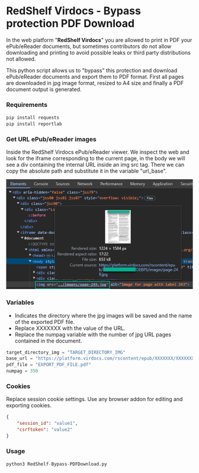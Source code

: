 # RedShelf Virdocs - Bypass protection PDF Download

In the web platform "**RedShelf Virdocs**" you are allowed to print in PDF your ePub/eReader documents, but sometimes contributors do not allow downloading and printing to avoid possible leaks or third party distributions not allowed.

This python script allows us to "bypass" this protection and download ePub/eReader documents and export them to PDF format. First all pages are downloaded in jpg image format, resized to A4 size and finally a PDF document output is generated.

### Requirements
```python
pip install requests
pip install reportlab
```

### Get URL ePub/eReader images
Inside the RedShelf Virdocs ePub/eReader viewer. We inspect the web and look for the iframe corresponding to the current page, in the body we will see a div containing the internal URL inside an img src tag. There we can copy the absolute path and substitute it in the variable "url_base".

![redshelf-virdocs-url-img](screenshots/redshelf-virdocs-url-img.png)

### Variables
- Indicates the directory where the jpg images will be saved and the name of the exported PDF file.
- Replace XXXXXXX with the value of the URL.
- Replace the numpag variable with the number of jpg URL pages contained in the document.
```python
target_directory_img = "TARGET_DIRECTORY_IMG"
base_url = "https://platform.virdocs.com/rscontent/epub/XXXXXXX/XXXXXXX/OEBPS/images/page-{}.jpg"
pdf_file = "EXPORT_PDF_FILE.pdf"
numpag = 350
```

### Cookies
Replace session cookie settings. Use any browser addon for editing and exporting cookies.
```json
{
    "session_id": "value1",
    "csrftoken": "value2"
}
```

### Usage
```python
python3 RedShelf-Bypass-PDFDownload.py
```